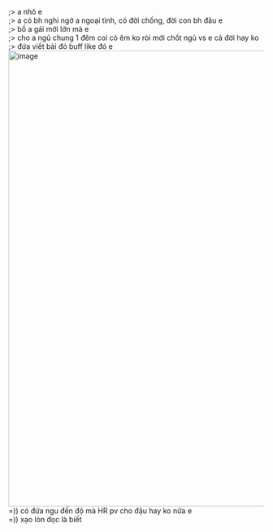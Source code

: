 ;> a nhô e<br>
;> a có bh nghi ngờ a ngoại tình, có đời chồng, đời con bh đâu e<br>
;> bồ a gái mới lớn mà e<br>
;> cho a ngủ chung 1 đêm coi có êm ko ròi mới chốt ngủ vs e cả đời hay ko<br>
;> đứa viết bài đó buff like đó e<br>
<img width="1331" height="895" alt="image" src="https://github.com/user-attachments/assets/a1d4ef2a-ef1f-4e9d-bfdb-1468e47fba9b" /><br>
=)) có đứa ngu đến độ mà HR pv cho đậu hay ko nữa e<br>
=)) xạo lòn đọc là biết

